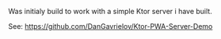 Was initialy build to work with a simple Ktor server i have built.

See: https://github.com/DanGavrielov/Ktor-PWA-Server-Demo
